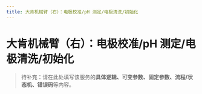 ```yaml
---
title: 大肯机械臂（右）：电极校准/pH 测定/电极清洗/初始化
---
```


# 大肯机械臂（右）：电极校准/pH 测定/电极清洗/初始化

> 待补充：请在此处填写该服务的**具体逻辑、可变参数、固定参数、流程/状态机、错误码**等内容。

